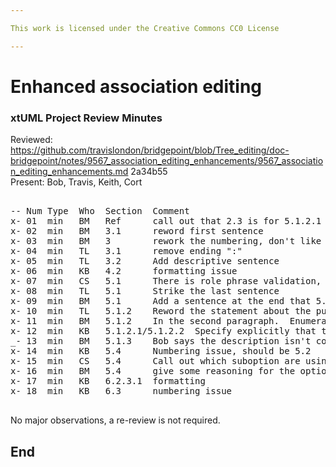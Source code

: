 ```yaml
---

This work is licensed under the Creative Commons CC0 License

---
```


# Enhanced association editing
### xtUML Project Review Minutes

Reviewed:  https://github.com/travislondon/bridgepoint/blob/Tree_editing/doc-bridgepoint/notes/9567_association_editing_enhancements/9567_association_editing_enhancements.md  2a34b55      
Present: Bob, Travis, Keith, Cort 

<pre>

-- Num Type  Who  Section  Comment
x- 01  min   BM   Ref      call out that 2.3 is for 5.1.2.1
x- 02  min   BM   3.1      reword first sentence
x- 03  min   BM   3        rework the numbering, don't like blank 3.1 line
x- 04  min   TL   3.1      remove ending ":"
x- 05  min   TL   3.2      Add descriptive sentence
x- 06  min   KB   4.2      formatting issue
x- 07  min   CS   5.1      There is role phrase validation, the sentence that says no validation is incorrect
x- 08  min   TL   5.1      Strike the last sentence
x- 09  min   BM   5.1      Add a sentence at the end that 5.1.1, 5.1.2, and 5.1.3 are options, change titles of each of these to say "Option x: ..."
x- 10  min   TL   5.1.2    Reword the statement about the pull down in 3.3
x- 11  min   BM   5.1.2    In the second paragraph.  Enumerate the descriptions in a bulleted list rather than paragraph form
x- 12  min   KB   5.1.2.1/5.1.2.2  Specify explicitly that these are suboptions in the title of the item
_- 13  min   BM   5.1.3    Bob says the description isn't completely clear
x- 14  min   KB   5.4      Numbering issue, should be 5.2
x- 15  min   CS   5.4      Call out which suboption are using
x- 16  min   BM   5.4      give some reasoning for the option selected (5.1.2.1)
x- 17  min   KB   6.2.3.1  formatting
x- 18  min   KB   6.3      numbering issue

</pre>

No major observations, a re-review is not required.


End
---
